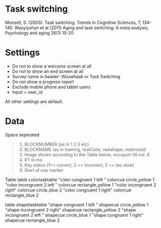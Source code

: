 # Task switching
Monsell, S. (2003). Task switching. Trends in Cognitive Sciences, 7, 134-140.
Wasylyshyn et al (2011) Aging and task switching: A meta analysis, Psychology and aging 26(1) 15-20 

# Settings
- Do not to show a welcome screen at all
- Do not to show an end screen at all
- Survey name in header: Wisseltaak or Task Switching
- Do not show a progress report
- Exclude mobile phone and tablet users
- Input = user_id

All other settings are default.

# Data
Space seperated
> 1. BLOCKNUMBER (as in 1 2 3 etc)
> 2. BLOCKNAME (as in training, realColor, realshape, realmixed)
> 3. Image shown according to the Table below, occupyin till col. 6
> 7. RT in ms
> 8. Key status (1== correct, 2 == incorrect, 3 == too slow)
> 9. Start of exp marker 


Table 
table colortasktable
  "color congruent   1 left " colorcue circle_yellow     1
  "color incongruent 2 left " colorcue rectangle_yellow  1
  "color incongruent 2 right" colorcue circle_blue       2
  "color congruent   1 right" colorcue rectangle_blue    2

table shapetasktable
  "shape congruent   1 left " shapecue circle_yellow     1
  "shape incongruent 2 right" shapecue rectangle_yellow  2
  "shape incongruent 2 left " shapecue circle_blue       1
  "shape congruent   1 right" shapecue rectangle_blue    2
